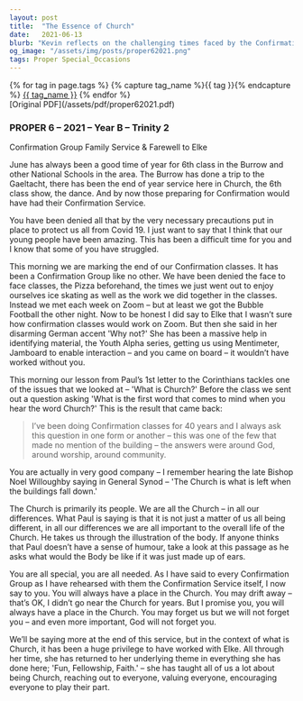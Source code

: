 ```yaml
---
layout: post
title:  "The Essence of Church"
date:   2021-06-13
blurb: "Kevin reflects on the challenging times faced by the Confirmation Group due to Covid-19 and the innovative ways they adapted, including virtual classes. He emphasizes that the Church is not just a building but a community of people, each with their own importance. The sermon also serves as a farewell to Elke, who has been instrumental in fostering 'Fun, Fellowship, Faith' within the community."
og_image: "/assets/img/posts/proper62021.png"
tags: Proper Special_Occasions
---    
```

<div class="tag-pills">
  {% for tag in page.tags %}
    {% capture tag_name %}{{ tag }}{% endcapture %}
    <a href="{{ site.baseurl }}/tag/{{ tag_name }}" class="tag-pill">{{ tag_name }}</a>
  {% endfor %}
</div>
[Original PDF](/assets/pdf/proper62021.pdf)

### PROPER 6 – 2021 – Year B – Trinity 2
Confirmation Group Family Service & Farewell to Elke

June has always been a good time of year for 6th class in the Burrow and other National Schools in the area. The Burrow has done a trip to the Gaeltacht, there has been the end of year service here in Church, the 6th class show, the dance. And by now those preparing for Confirmation would have had their Confirmation Service.

You have been denied all that by the very necessary precautions put in place to protect us all from Covid 19. I just want to say that I think that our young people have been amazing. This has been a difficult time for you and I know that some of you have struggled.

This morning we are marking the end of our Confirmation classes. It has been a Confirmation Group like no other. We have been denied the face to face classes, the Pizza beforehand, the times we just went out to enjoy ourselves ice skating as well as the work we did together in the classes. Instead we met each week on Zoom – but at least we got the Bubble Football the other night. Now to be honest I did say to Elke that I wasn’t sure how confirmation classes would work on Zoom. But then she said in her disarming German accent 'Why not?' She has been a massive help in identifying material, the Youth Alpha series, getting us using Mentimeter, Jamboard to enable interaction – and you came on board – it wouldn’t have worked without you.

This morning our lesson from Paul’s 1st letter to the Corinthians tackles one of the issues that we looked at – 'What is Church?' Before the class we sent out a question asking 'What is the first word that comes to mind when you hear the word Church?' This is the result that came back:

> I’ve been doing Confirmation classes for 40 years and I always ask this question in one form or another – this was one of the few that made no mention of the building – the answers were around God, around worship, around community.

You are actually in very good company – I remember hearing the late Bishop Noel Willoughby saying in General Synod – 'The Church is what is left when the buildings fall down.'

The Church is primarily its people. We are all the Church – in all our differences. What Paul is saying is that it is not just a matter of us all being different, in all our differences we are all important to the overall life of the Church. He takes us through the illustration of the body. If anyone thinks that Paul doesn’t have a sense of humour, take a look at this passage as he asks what would the Body be like if it was just made up of ears.

You are all special, you are all needed. As I have said to every Confirmation Group as I have rehearsed with them the Confirmation Service itself, I now say to you. You will always have a place in the Church. You may drift away – that’s OK, I didn’t go near the Church for years. But I promise you, you will always have a place in the Church. You may forget us but we will not forget you – and even more important, God will not forget you.

We’ll be saying more at the end of this service, but in the context of what is Church, it has been a huge privilege to have worked with Elke. All through her time, she has returned to her underlying theme in everything she has done here; 'Fun, Fellowship, Faith.' – she has taught all of us a lot about being Church, reaching out to everyone, valuing everyone, encouraging everyone to play their part.

